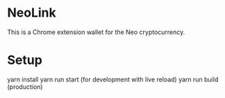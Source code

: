 # NeoLink

This is a Chrome extension wallet for the Neo cryptocurrency.



# Setup

yarn install
yarn run start (for development with live reload)
yarn run build (production)
